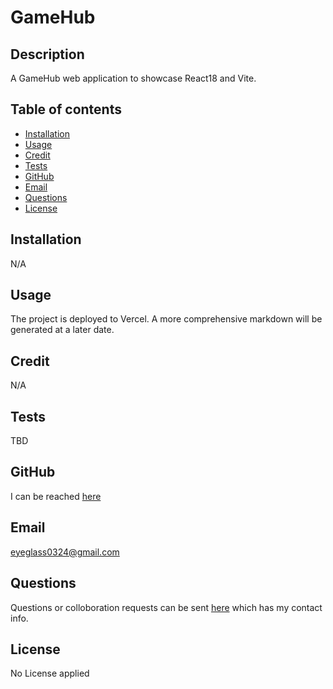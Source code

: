 # GameHub

  ## Description
  A GameHub web application to showcase React18 and Vite.

  ## Table of contents
  - [Installation](#installation)
  - [Usage](#usage)
  - [Credit](#credit)
  - [Tests](#tests)
  - [GitHub](#github)
  - [Email](#email)
  - [Questions](#questions)
  - [License](#license)

  ## Installation
  N/A

  ## Usage
  The project is deployed to Vercel. A more comprehensive markdown will be generated at a later date.

  ## Credit
  N/A

  ## Tests
  TBD

  ## GitHub
  I can be reached [here](https://github.com/GeloneJT)

  ## Email
  eyeglass0324@gmail.com

  ## Questions
  Questions or colloboration requests can be sent [here](https://github.com/GeloneJT) which has my contact info.

  ## License
  No License applied
